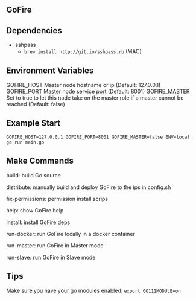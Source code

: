 ## GoFire 

## Dependencies

  - sshpass
    -  `brew install http://git.io/sshpass.rb` (MAC)

## Environment Variables
  GOFIRE_HOST Master node hostname or ip (Default: 127.0.0.1)
  GOFIRE_PORT Master node service port (Default: 8001)
  GOFIRE_MASTER Set to true to let this node take on the master role if a master cannot be reached (Default: false)

## Example Start
  `GOFIRE_HOST=127.0.0.1 GOFIRE_PORT=8001 GOFIRE_MASTER=false ENV=local go run main.go`

## Make Commands

  build: build Go source
  
  distribute: manually build and deploy GoFire to the ips in config.sh

  fix-permissions: permission install scrips

  help: show GoFire help

  install: install GoFire deps

  run-docker: run GoFire locally in a docker container

  run-master: run GoFire in Master mode

  run-slave: run GoFire in Slave mode

## Tips
  Make sure you have your go modules enabled: `export GO111MODULE=on`